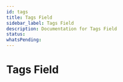 ```yaml
---
id: tags
title: Tags Field
sidebar_label: Tags Field
description: Documentation for Tags Field
status: 
whatsPending: 
---
```


# Tags Field

